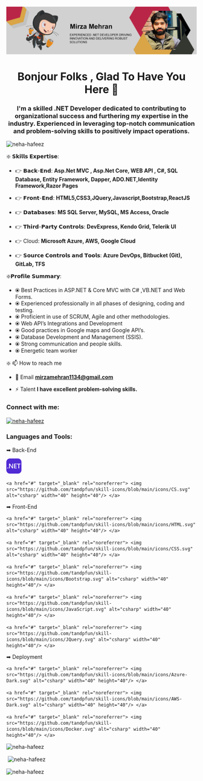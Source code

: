 ![logo](https://github.com/mirza-mehran/Overview/blob/main/Mirza%20Mehran%20Linkdn%20(1).jpg)

<h1 align="center">Bonjour Folks , Glad To Have You Here 👋</h1>
<h3 align="center">I'm a skilled .NET Developer dedicated to contributing to organizational success and furthering my expertise in the industry. Experienced in leveraging top-notch communication and problem-solving skills to positively impact operations.</h3>

<p align="left"> <img src="https://komarev.com/ghpvc/?username=neha-hafeez&label=Profile%20views&color=0e75b6&style=flat" alt="neha-hafeez" /> </p>

❇️ 𝗦𝗸𝗶𝗹𝗹𝘀 𝗘𝘅𝗽𝗲𝗿𝘁𝗶𝘀𝗲:

- 👉 𝗕𝗮𝗰𝗸-𝗘𝗻𝗱: **Asp.Net MVC , Asp.Net Core, WEB API , C#, SQL Database, Entity Framework, Dapper, ADO.NET,Identity Framework,Razor Pages**

- 👉 𝗙𝗿𝗼𝗻𝘁-𝗘𝗻𝗱: **HTML5,CSS3,JQuery,Javascript,Bootstrap,ReactJS**

- 👉 𝗗𝗮𝘁𝗮𝗯𝗮𝘀𝗲𝘀: **MS SQL Server, MySQL, MS Access, Oracle**

- 👉 𝗧𝗵𝗶𝗿𝗱-𝗣𝗮𝗿𝘁𝘆 𝗖𝗼𝗻𝘁𝗿𝗼𝗹𝘀: **DevExpress, Kendo Grid, Telerik UI**

- 👉 Cloud: **Microsoft Azure, AWS, Google Cloud**

- 👉 𝗦𝗼𝘂𝗿𝗰𝗲 𝗖𝗼𝗻𝘁𝗿𝗼𝗹𝘀 𝗮𝗻𝗱 𝗧𝗼𝗼𝗹𝘀: **Azure DevOps, Bitbucket (Git), GitLab, TFS**


❇️𝗣𝗿𝗼𝗳𝗶𝗹𝗲 𝗦𝘂𝗺𝗺𝗮𝗿𝘆:

- ⦿ Best Practices in ASP.NET & Core MVC with C# ,VB.NET and Web Forms.
- ⦿ Experienced professionally in all phases of designing, coding and testing.
- ⦿ Proficient in use of SCRUM, Agile and other methodologies.
- ⦿ Web API’s Integrations and Development
- ⦿ Good practices in Google maps and Google API’s.
- ⦿ Database Development and Management (SSIS).
- ⦿ Strong communication and people skills.
- ⦿ Energetic team worker


❇️ 📫 How to reach me 

- 📧 Email **mirzamehran1134@gmail.com**

- ⚡ Talent **I have excellent problem-solving skills.**

<h3 align="left">Connect with me:</h3>
<p align="left">

<a href="https://linkedin.com/in/mirza-mehran" target="blank"><img align="center" src="https://raw.githubusercontent.com/rahuldkjain/github-profile-readme-generator/master/src/images/icons/Social/linked-in-alt.svg" alt="neha-hafeez" height="30" width="40" /></a>
</p>

<h3 align="left">Languages and Tools:</h3>

➡ Back-End 
<p align="left"> 
    <a href="#" target="_blank" rel="noreferrer"> <img src="https://github.com/tandpfun/skill-icons/blob/main/icons/DotNet.svg" alt="cplusplus" width="40" height="40"/> </a> 

    <a href="#" target="_blank" rel="noreferrer"> <img src="https://github.com/tandpfun/skill-icons/blob/main/icons/CS.svg" alt="csharp" width="40" height="40"/> </a>
</p>

➡ Front-End 
<p align="left"> 

    <a href="#" target="_blank" rel="noreferrer"> <img src="https://github.com/tandpfun/skill-icons/blob/main/icons/HTML.svg" alt="csharp" width="40" height="40"/> </a>

    <a href="#" target="_blank" rel="noreferrer"> <img src="https://github.com/tandpfun/skill-icons/blob/main/icons/CSS.svg" alt="csharp" width="40" height="40"/> </a>

    <a href="#" target="_blank" rel="noreferrer"> <img src="https://github.com/tandpfun/skill-icons/blob/main/icons/Bootstrap.svg" alt="csharp" width="40" height="40"/> </a>

    <a href="#" target="_blank" rel="noreferrer"> <img src="https://github.com/tandpfun/skill-icons/blob/main/icons/JavaScript.svg" alt="csharp" width="40" height="40"/> </a>

    <a href="#" target="_blank" rel="noreferrer"> <img src="https://github.com/tandpfun/skill-icons/blob/main/icons/JQuery.svg" alt="csharp" width="40" height="40"/> </a>
</p>


➡ Deployment 
<p align="left"> 

    <a href="#" target="_blank" rel="noreferrer"> <img src="https://github.com/tandpfun/skill-icons/blob/main/icons/Azure-Dark.svg" alt="csharp" width="40" height="40"/> </a>

    <a href="#" target="_blank" rel="noreferrer"> <img src="https://github.com/tandpfun/skill-icons/blob/main/icons/AWS-Dark.svg" alt="csharp" width="40" height="40"/> </a>

    <a href="#" target="_blank" rel="noreferrer"> <img src="https://github.com/tandpfun/skill-icons/blob/main/icons/Docker.svg" alt="csharp" width="40" height="40"/> </a>
</p>

<p><img align="center" src="https://github-readme-stats.vercel.app/api/top-langs?username=neha-hafeez&show_icons=true&theme=highcontrast&hide_border=true&locale=en&layout=compact" alt="neha-hafeez" /></p>

<p>&nbsp;<img align="center" src="https://github-readme-stats.vercel.app/api?username=neha-hafeez&show_icons=true&theme=highcontrast&hide_border=true&locale=en" alt="neha-hafeez" /></p>

<p><img align="center" src="https://github-readme-streak-stats.herokuapp.com/?user=neha-hafeez&theme=highcontrast&hide_border=true&locale=en" alt="neha-hafeez" /></p>
